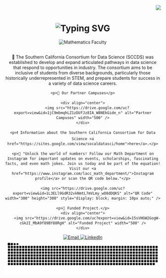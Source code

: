 <div align="right">
    <img src="https://visitor-badge.laobi.icu/badge?page_id=pineda0021.pineda0021" />
</div>

<h1 align="center">
    <img src="https://readme-typing-svg.herokuapp.com/?font=Righteous&size=35&center=true&vCenter=true&width=500&height=70&duration=4000&lines=Hi+There!+👋;Welcome+to+the+LACC+Datathon!;" alt="Typing SVG" />
</h1>

<div align="center">
    <img src="https://drive.google.com/uc?export=view&id=1GWkfaTIrSp0TRjDg9xziLrgPxgqF9O5d" alt="Mathematics Faculty" width="500" />
</div>

<br/>

<div align="center">
    <p>🔭 The Southern California Consortium for Data Science (SCCDS) was established to develop and expand articulated pathways in data science that respond to opportunities in industry. The consortium aims to be inclusive of students from diverse backgrounds, particularly those historically underrepresented in STEM, and prepare students for success in a variety of data science careers.</p>

    <p>🙏 Our Partner Campuses</p>

    <div align="center">
        <img src="https://drive.google.com/uc?export=view&id=1jC9mbmqhLZ1zDUfJz8IA_W8NEkGide_n" alt="Partner Campuses" width="500" />
    </div>

    <p>❗ Information about the Southern California Consortium for Data Science <a href="https://sites.google.com/view/socaldatasci/home">here</a>.</p>

    <p>📢 "Unlock the world of numbers! Follow our Math Department on Instagram for important updates on events, scholarships, fascinating facts, and even math jokes. Join us today and be part of the equation! Visit our <a href="https://www.instagram.com/lacc_math_department/">Instagram profile</a> or scan the QR code below."</p>

    <img src="https://drive.google.com/uc?export=view&id=1L3ELl9GdR32vkNmtL7mVLmy_wO8dDQKS" alt="QR Code" width="300" height="300" style="display: block; margin: 10px auto;" />

    <p>🌱 Funded Project.</p>
    <div align="center">
        <img src="https://drive.google.com/uc?export=view&id=15sVHGW2GogW-cGk2I_MbA9f89BY88RgH" alt="Funded Project" width="500" />
    </div>

</div>

<div align="center"> 
    <a href="mailto:info@socaldatasci.org">
        <img src="https://img.shields.io/badge/Email-333333?style=for-the-badge&logo=gmail&logoColor=red" alt="Email" />
    </a>
    <a href="https://calearninglab.org/project/southern-california-consortium-for-data-science/" target="_blank">
        <img src="https://img.shields.io/badge/LinkedIn-0077B5?style=for-the-badge&logo=linkedin&logoColor=white" alt="LinkedIn" />
    </a>
</div>

<div align="center">
    <img alt="snake eating my contributions" src="https://raw.githubusercontent.com/salesp07/salesp07/output/github-contribution-grid-snake.svg" />
</div>
